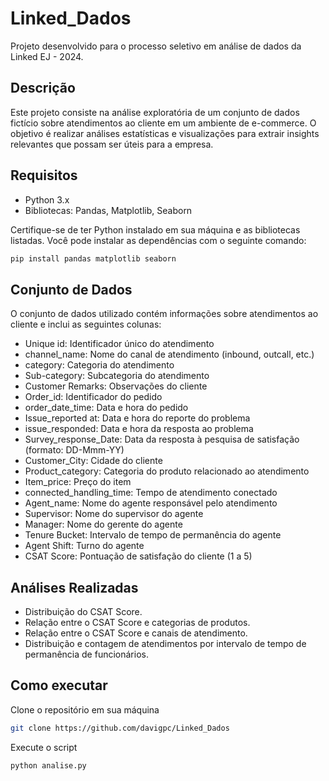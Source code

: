# Linked_Dados

Projeto desenvolvido para o processo seletivo em análise de dados da Linked EJ - 2024.

## Descrição

Este projeto consiste na análise exploratória de um conjunto de dados fictício sobre atendimentos ao cliente em um ambiente de e-commerce. O objetivo é realizar análises estatísticas e visualizações para extrair insights relevantes que possam ser úteis para a empresa.

## Requisitos

- Python 3.x
- Bibliotecas: Pandas, Matplotlib, Seaborn

Certifique-se de ter Python instalado em sua máquina e as bibliotecas listadas. Você pode instalar as dependências com o seguinte comando:

```bash
pip install pandas matplotlib seaborn
```

## Conjunto de Dados
O conjunto de dados utilizado contém informações sobre atendimentos ao cliente e inclui as seguintes colunas:

- Unique id: Identificador único do atendimento
- channel_name: Nome do canal de atendimento (inbound, outcall, etc.)
- category: Categoria do atendimento
- Sub-category: Subcategoria do atendimento
- Customer Remarks: Observações do cliente
- Order_id: Identificador do pedido
- order_date_time: Data e hora do pedido
- Issue_reported at: Data e hora do reporte do problema
- issue_responded: Data e hora da resposta ao problema
- Survey_response_Date: Data da resposta à pesquisa de satisfação (formato: DD-Mmm-YY)
- Customer_City: Cidade do cliente
- Product_category: Categoria do produto relacionado ao atendimento
- Item_price: Preço do item
- connected_handling_time: Tempo de atendimento conectado
- Agent_name: Nome do agente responsável pelo atendimento
- Supervisor: Nome do supervisor do agente
- Manager: Nome do gerente do agente
- Tenure Bucket: Intervalo de tempo de permanência do agente
- Agent Shift: Turno do agente
- CSAT Score: Pontuação de satisfação do cliente (1 a 5)

## Análises Realizadas
- Distribuição do CSAT Score.
- Relação entre o CSAT Score e categorias de produtos.
- Relação entre o CSAT Score e canais de atendimento.
- Distribuição e contagem de atendimentos por intervalo de tempo de permanência de funcionários.

## Como executar

Clone o repositório em sua máquina
```bash
git clone https://github.com/davigpc/Linked_Dados
```

Execute o script

```bash
python analise.py
```
